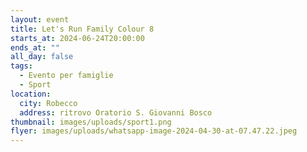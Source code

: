 ```yaml
---
layout: event
title: Let's Run Family Colour 8
starts_at: 2024-06-24T20:00:00
ends_at: ""
all_day: false
tags:
  - Evento per famiglie
  - Sport
location:
  city: Robecco
  address: ritrovo Oratorio S. Giovanni Bosco
thumbnail: images/uploads/sport1.png
flyer: images/uploads/whatsapp-image-2024-04-30-at-07.47.22.jpeg
---
```

